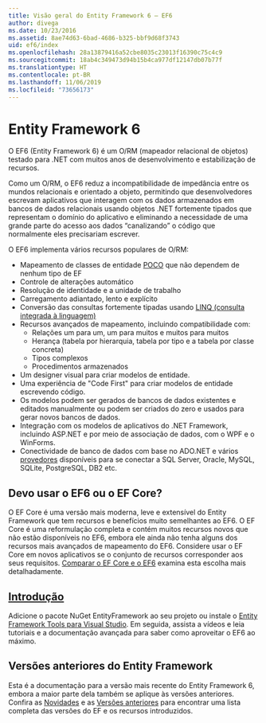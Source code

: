 ```yaml
---
title: Visão geral do Entity Framework 6 – EF6
author: divega
ms.date: 10/23/2016
ms.assetid: 8ae74d63-6bad-4686-b325-bbf9d68f3743
uid: ef6/index
ms.openlocfilehash: 28a13879416a52cbe8035c23013f16390c75c4c9
ms.sourcegitcommit: 18ab4c349473d94b15b4ca977df12147db07b77f
ms.translationtype: HT
ms.contentlocale: pt-BR
ms.lasthandoff: 11/06/2019
ms.locfileid: "73656173"
---
```

# <a name="entity-framework-6"></a>Entity Framework 6
O EF6 (Entity Framework 6) é um O/RM (mapeador relacional de objetos) testado para .NET com muitos anos de desenvolvimento e estabilização de recursos.

Como um O/RM, o EF6 reduz a incompatibilidade de impedância entre os mundos relacionais e orientado a objeto, permitindo que desenvolvedores escrevam aplicativos que interagem com os dados armazenados em bancos de dados relacionais usando objetos .NET fortemente tipados que representam o domínio do aplicativo e eliminando a necessidade de uma grande parte do acesso aos dados “canalizando” o código que normalmente eles precisariam escrever.

O EF6 implementa vários recursos populares de O/RM:
- Mapeamento de classes de entidade [POCO](xref:ef6/resources/glossary#poco) que não dependem de nenhum tipo de EF
- Controle de alterações automático
- Resolução de identidade e a unidade de trabalho
- Carregamento adiantado, lento e explícito
- Conversão das consultas fortemente tipadas usando [LINQ (consulta integrada à linguagem)](https://aka.ms/AA6hsvu)
- Recursos avançados de mapeamento, incluindo compatibilidade com:
  - Relações um para um, um para muitos e muitos para muitos
  - Herança (tabela por hierarquia, tabela por tipo e a tabela por classe concreta)
  - Tipos complexos
  - Procedimentos armazenados
- Um designer visual para criar modelos de entidade.
- Uma experiência de "Code First" para criar modelos de entidade escrevendo código.
- Os modelos podem ser gerados de bancos de dados existentes e editados manualmente ou podem ser criados do zero e usados para gerar novos bancos de dados.
- Integração com os modelos de aplicativos do .NET Framework, incluindo ASP.NET e por meio de associação de dados, com o WPF e o WinForms.
- Conectividade de banco de dados com base no ADO.NET e vários [provedores](xref:ef6/fundamentals/providers/index) disponíveis para se conectar a SQL Server, Oracle, MySQL, SQLite, PostgreSQL, DB2 etc.

## <a name="should-i-use-ef6-or-ef-core"></a>Devo usar o EF6 ou o EF Core?

O EF Core é uma versão mais moderna, leve e extensível do Entity Framework que tem recursos e benefícios muito semelhantes ao EF6.
O EF Core é uma reformulação completa e contém muitos recursos novos que não estão disponíveis no EF6, embora ele ainda não tenha alguns dos recursos mais avançados de mapeamento do EF6.
Considere usar o EF Core em novos aplicativos se o conjunto de recursos corresponder aos seus requisitos.
[Comparar o EF Core e o EF6](xref:efcore-and-ef6/index) examina esta escolha mais detalhadamente.

## <a name="get-startedxrefef6get-started"></a>[Introdução](xref:ef6/get-started)

Adicione o pacote NuGet EntityFramework ao seu projeto ou instale o [Entity Framework Tools para Visual Studio](https://aka.ms/AA6i8c5). Em seguida, assista a vídeos e leia tutoriais e a documentação avançada para saber como aproveitar o EF6 ao máximo.

## <a name="past-entity-framework-versions"></a>Versões anteriores do Entity Framework

Esta é a documentação para a versão mais recente do Entity Framework 6, embora a maior parte dela também se aplique às versões anteriores.
Confira as [Novidades](xref:ef6/what-is-new/index) e as [Versões anteriores](xref:ef6/what-is-new/past-releases) para encontrar uma lista completa das versões do EF e os recursos introduzidos.

